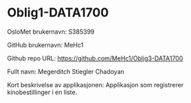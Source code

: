 # Oblig1-DATA1700

OsloMet brukernavn: S385399

GitHub brukernavn: MeHc1

Github repo URL: https://github.com/MeHc1/Oblig3-DATA1700

Fullt navn: Megerditch Stiegler Chadoyan

Kort beskrivelse av applikasjonen: 
Applikasjon som registrerer kinobestillinger i en liste.